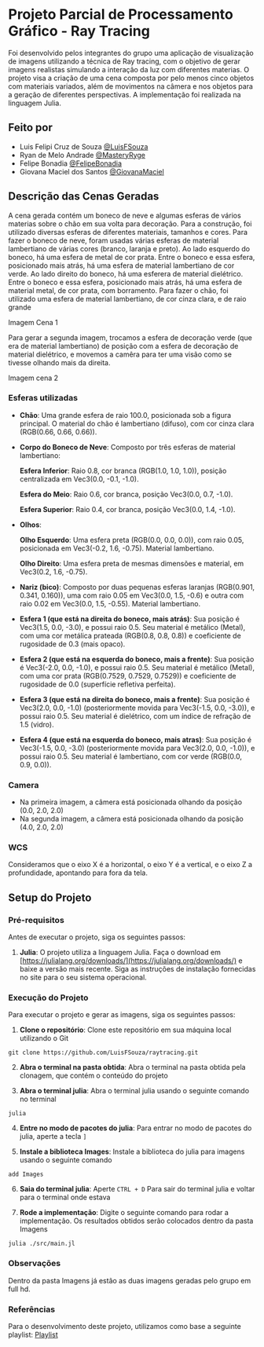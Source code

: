 # Projeto Parcial de Processamento Gráfico - Ray Tracing
Foi desenvolvido pelos integrantes do grupo uma aplicação de visualização de imagens utilizando a técnica de Ray tracing, com o objetivo de gerar imagens realistas simulando a interação da luz com diferentes materias. O projeto visa a criação de uma cena composta por pelo menos cinco objetos com materiais variados, além de movimentos na câmera e nos objetos para a geração de diferentes perspectivas.
A implementação foi realizada na linguagem Julia.

## Feito por
- Luis Felipi Cruz de Souza [@LuisFSouza](https://github.com/LuisFSouza)
- Ryan de Melo Andrade [@MasteryRyge](https://github.com/MasteryRyge)
- Felipe Bonadia [@FelipeBonadia](https://github.com/FelipeBonadia)
- Giovana Maciel dos Santos [@GiovanaMaciel](https://github.com/GiovanaMaciel)

## Descrição das Cenas Geradas
A cena gerada contém um boneco de neve e algumas esferas de vários materias sobre o chão em sua volta para decoração. Para a construção, foi utilizado diversas esferas de diferentes materiais, tamanhos e cores. 
Para fazer o boneco de neve, foram usadas várias esferas de material lambertiano de várias cores (branco, laranja e preto).
Ao lado esquerdo do boneco, há uma esfera de metal de cor prata. Entre o boneco e essa esfera, posicionado mais atrás, há uma esfera de material lambertiano de cor verde. 
Ao lado direito do boneco, há uma esferera de material dielétrico. Entre o boneco e essa esfera, posicionado mais atrás, há uma esfera de material metal, de cor prata, com borramento.
Para fazer o chão, foi utilizado uma esfera de material lambertiano, de cor cinza clara, e de raio grande

Imagem Cena 1

Para gerar a segunda imagem, trocamos a esfera de decoração verde (que era de material lambertiano) de posição com a esfera de decoração de material dielétrico, e movemos a camêra para ter uma visão como se tivesse olhando mais da direita.

Imagem cena 2

### Esferas utilizadas
* <strong>Chão</strong>: Uma grande esfera de raio 100.0, posicionada sob a figura principal. O material do chão é lambertiano (difuso), com cor cinza clara (RGB(0.66, 0.66, 0.66)).

* <strong>Corpo do Boneco de Neve</strong>: Composto por três esferas de material lambertiano:

  <strong>Esfera Inferior</strong>: Raio 0.8, cor branca (RGB(1.0, 1.0, 1.0)), posição centralizada em Vec3(0.0, -0.1, -1.0).

  <strong>Esfera do Meio</strong>: Raio 0.6, cor branca, posição Vec3(0.0, 0.7, -1.0).

  <strong>Esfera Superior</strong>: Raio 0.4, cor branca, posição Vec3(0.0, 1.4, -1.0).

* <strong>Olhos</strong>:
  
  <strong>Olho Esquerdo</strong>: Uma esfera preta (RGB(0.0, 0.0, 0.0)), com raio 0.05, posicionada em Vec3(-0.2, 1.6, -0.75). Material lambertiano.

  <strong>Olho Direito</strong>: Uma esfera preta de mesmas dimensões e material, em Vec3(0.2, 1.6, -0.75).

* <strong>Nariz (bico)</strong>: Composto por duas pequenas esferas laranjas (RGB(0.901, 0.341, 0.160)), uma com raio 0.05 em Vec3(0.0, 1.5, -0.6) e outra com raio 0.02 em Vec3(0.0, 1.5, -0.55). Material lambertiano.

* <strong>Esfera 1 (que está na direita do boneco, mais atrás)</strong>: Sua posição é Vec3(1.5, 0.0, -3.0), e possui raio 0.5. Seu material é metálico (Metal), com uma cor metálica prateada (RGB(0.8, 0.8, 0.8)) e coeficiente de rugosidade de 0.3 (mais opaco).

* <strong>Esfera 2 (que está na esquerda do boneco, mais a frente)</strong>: Sua posição é Vec3(-2.0, 0.0, -1.0), e possui raio 0.5. Seu material é metálico (Metal), com uma cor prata (RGB(0.7529, 0.7529, 0.7529)) e coeficiente de rugosidade de 0.0 (superfície refletiva perfeita).

* <strong>Esfera 3 (que está na direita do boneco, mais a frente)</strong>: Sua posição é Vec3(2.0, 0.0, -1.0) (posteriormente movida para Vec3(-1.5, 0.0, -3.0)), e possui raio 0.5. Seu material é dielétrico, com um índice de refração de 1.5 (vidro).

* <strong>Esfera 4 (que está na esquerda do boneco, mais atras)</strong>: Sua posição é Vec3(-1.5, 0.0, -3.0) (posteriormente movida para Vec3(2.0, 0.0, -1.0)), e possui raio 0.5. Seu material é lambertiano, com cor verde (RGB(0.0, 0.9, 0.0)).

### Camera
* Na primeira imagem, a câmera está posicionada olhando da posição (0.0, 2.0, 2.0)
* Na segunda imagem, a câmera está posicionada olhando da posição (4.0, 2.0, 2.0)

### WCS
Consideramos que o eixo X é a horizontal, o eixo Y é a vertical, e o eixo Z a profundidade, apontando para fora da tela.

## Setup do Projeto
### Pré-requisitos
Antes de executar o projeto, siga os seguintes passos:

1. **Julia**: O projeto utiliza a linguagem Julia. Faça o download em [https://julialang.org/downloads/](https://julialang.org/downloads/) e baixe a versão mais recente. Siga as instruções de instalação fornecidas no site para o seu sistema operacional.

### Execução do Projeto
Para executar o projeto e gerar as imagens, siga os seguintes passos:

1. **Clone o repositório**: Clone este repositório em sua máquina local utilizando o Git
```
git clone https://github.com/LuisFSouza/raytracing.git
```

2. **Abra o terminal na pasta obtida**: Abra o terminal na pasta obtida pela clonagem, que contém o conteúdo do projeto

3. **Abra o terminal julia**: Abra o terminal julia usando o seguinte comando no terminal
```
julia
```

4. **Entre no modo de pacotes do julia**: Para entrar no modo de pacotes do julia, aperte a tecla ```]```


5. **Instale a biblioteca Images**: Instale a biblioteca do julia para imagens usando o seguinte comando
```
add Images
```

6. **Saia do terminal julia**: Aperte ```CTRL + D``` Para sair do terminal julia e voltar para o terminal onde estava

7. **Rode a implementação**: Digite o seguinte comando para rodar a implementação. Os resultados obtidos serão colocados dentro da pasta Imagens
```
julia ./src/main.jl
```

### Observações
Dentro da pasta Imagens já estão as duas imagens geradas pelo grupo em full hd. 

### Referências
Para o desenvolvimento deste projeto, utilizamos como base a seguinte playlist: [Playlist](https://www.youtube.com/watch?v=LlNaI6upK94&list=PL5TJqBvpXQv4cAynxaIyclmpZ95g-gtqQ&index=4)

